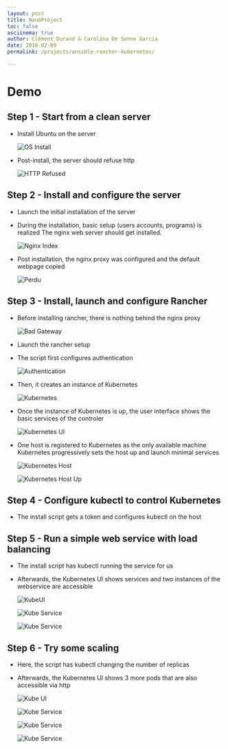 ```yaml
---
layout: post
title: NanoProject
toc: false
asciinema: true
author: Clément Durand & Carolina De Senne Garcia
date: 2018-02-09
permalink: /projects/ansible-rancher-kubernetes/

---
```


# Demo

## Step 1 - Start from a clean server

* Install Ubuntu on the server

  ![OS Install](/share/acn/nano/server-os-install.png)

* Post-install, the server should refuse http

  ![HTTP Refused](/share/acn/nano/server-os-install-after.png)

## Step 2 - Install and configure the server

* Launch the initial installation of the server

  <script src="https://asciinema.org/a/161756.js" id="asciicast-161756" async></script>

* During the installation, basic setup (users accounts, programs) is realized
  The nginx web server should get installed.

  ![Nginx Index](/share/acn/nano/server-install-nginx.png)

* Post installation, the nginx proxy was configured and the default webpage copied

  ![Perdu](/share/acn/nano/server-install-after.png)

## Step 3 - Install, launch and configure Rancher

* Before installing rancher, there is nothing behind the nginx proxy

  ![Bad Gateway](/share/acn/nano/rancher-install-before.png)

* Launch the rancher setup

  <script src="https://asciinema.org/a/161759.js" id="asciicast-161759" async></script>

* The script first configures authentication

  ![Authentication](/share/acn/nano/rancher-install-after.png)

* Then, it creates an instance of Kubernetes

  ![Kubernetes](/share/acn/nano/kubernetes-install.png)

* Once the instance of Kubernetes is up, the user interface shows the basic services of the controler

  ![Kubernetes UI](/share/acn/nano/kubernetes-install-after.png)

* One host is registered to Kubernetes as the only available machine
  Kubernetes progressively sets the host up and launch minimal services

  ![Kubernetes Host](/share/acn/nano/kubernetes-install-host.png)

  ![Kubernetes Host Up](/share/acn/nano/kubernetes-install-host-after.png)

## Step 4 - Configure kubectl to control Kubernetes

* The install script gets a token and configures kubectl on the host

  <script src="https://asciinema.org/a/161747.js" id="asciicast-161747" async></script>

## Step 5 - Run a simple web service with load balancing

* The install script has kubectl running the service for us

  <script src="https://asciinema.org/a/161750.js" id="asciicast-161750" async></script>

* Afterwards, the Kubernetes UI shows services and two instances of the webservice are accessible

  ![KubeUI](/share/acn/nano/kubernetes-helloacn-after.png)

  ![Kube Service](/share/acn/nano/kubernetes-helloacn-service-65qsk.png)

  ![Kube Service](/share/acn/nano/kubernetes-helloacn-service-ng4m4.png)

## Step 6 - Try some scaling

* Here, the script has kubectl changing the number of replicas

  <script src="https://asciinema.org/a/161751.js" id="asciicast-161751" async></script>

* Afterwards, the Kubernetes UI shows 3 more pods that are also accessible via http

  ![Kube UI](/share/acn/nano/kubernetes-helloacn-scaling-after.png)

  ![Kube Service](/share/acn/nano/kubernetes-helloacn-service-pjmqn.png)

  ![Kube Service](/share/acn/nano/kubernetes-helloacn-service-rssdv.png)

  ![Kube Service](/share/acn/nano/kubernetes-helloacn-service-wflhd.png)
